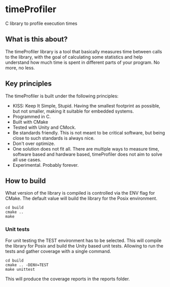 # timeProfiler

C library to profile execution times

## What is this about?

The timeProfiler library is a tool that basically measures time between calls to the library, with the goal of calculating some statistics and help understand how much time is spent in different parts of your program. No more, no less.

## Key principles

The timeProfiler is built under the following principles:

* KISS: Keep It Simple, Stupid. Having the smallest footprint as possible, but not smaller, making it suitable for embedded systems.
* Programmed in C.
* Built with CMake
* Tested with Unity and CMock.
* Be standards friendly. This is not meant to be critical software, but being close to such standards is always nice.
* Don't over optimize.
* One solution does not fit all. There are multiple ways to measure time, software based and hardware based, timeProfiler does not aim to solve all use cases.
* Experimental. Probably forever.

## How to build

What version of the library is compiled is controlled via the ENV flag for CMake. The default value will build the library for the Posix environment.

```
cd build
cmake ..
make
```

### Unit tests

For unit testing the TEST environment has to be selected. This will compile the library for Posix and build the Unity based unit tests. Allowing to run the tests and gather coverage with a single command.

```
cd build
cmake .. -DENV=TEST
make unittest
```

This will produce the coverage reports in the reports folder.